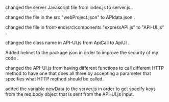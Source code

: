 changed the server Javascript file from index.js to server.js .

changed the file in the src "webProject.json" to APIdata.json .

changed the file in front-end\src\components "expressAPI.js" to "API-UI.js" .

changed the class name in API-UI.js from ApiCall to ApiUI .

Added helmet to the package.json in order to improve the security of my code .

changed the API-UI.js from having different functions to call different HTTP method to have one that does all three by accepting 
a parameter that specifies what HTTP method should be called.

added the variable newData to the server.js in order to get specify keys from the req.body object that is sent from the API-UI.js input.